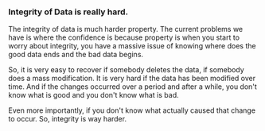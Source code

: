 ### Integrity of Data is really hard.

The integrity of data is much harder property. The current problems we have is where the confidence is because property is when you start to worry about integrity, you have a massive issue of knowing where does the good data ends and the bad data begins.

So, it is very easy to recover if somebody deletes the data, if somebody does a mass modification. It is very hard if the data has been modified over time. And if the changes occurred over a period and after a while, you don't know what is good and you don't know what is bad.

Even more importantly, if you don't know what actually caused that change to occur. So, integrity is way harder.

